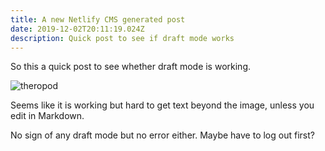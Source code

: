 ```yaml
---
title: A new Netlify CMS generated post
date: 2019-12-02T20:11:19.024Z
description: Quick post to see if draft mode works
---
```

So this a quick post to see whether draft mode is working.

![theropod](/images/artboard-1.png "theropod image")

Seems like it is working but hard to get text beyond the image, unless you edit in Markdown.

No sign of any draft mode but no error either. Maybe have to log out first?
